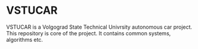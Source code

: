 # VSTUCAR
VSTUCAR is a Volgograd State Technical Univrsity autonomous car project.
This repository is core of the project. It contains common systems, algorithms etc.
